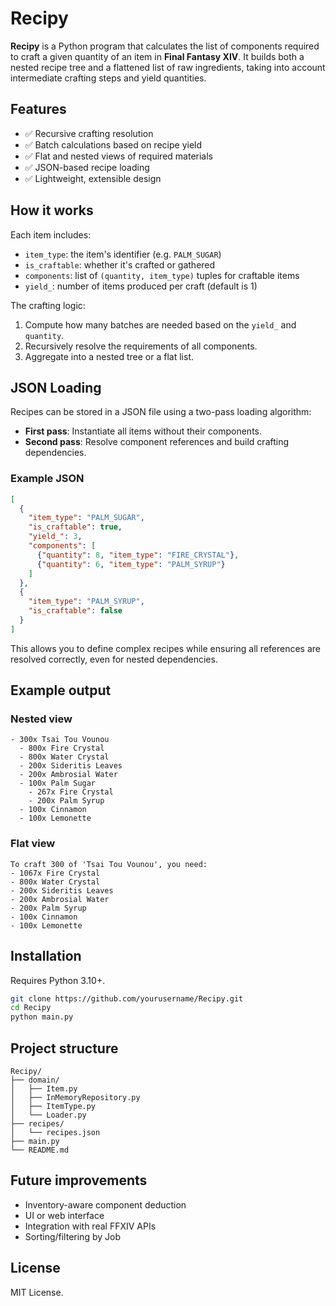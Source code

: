 # Recipy

**Recipy** is a Python program that calculates the list of components required to craft a given quantity of an item in **Final Fantasy XIV**. It builds both a nested recipe tree and a flattened list of raw ingredients, taking into account intermediate crafting steps and yield quantities.

## Features

- ✅ Recursive crafting resolution
- ✅ Batch calculations based on recipe yield
- ✅ Flat and nested views of required materials
- ✅ JSON-based recipe loading
- ✅ Lightweight, extensible design

## How it works

Each item includes:
- `item_type`: the item's identifier (e.g. `PALM_SUGAR`)
- `is_craftable`: whether it's crafted or gathered
- `components`: list of `(quantity, item_type)` tuples for craftable items
- `yield_`: number of items produced per craft (default is 1)

The crafting logic:
1. Compute how many batches are needed based on the `yield_` and `quantity`.
2. Recursively resolve the requirements of all components.
3. Aggregate into a nested tree or a flat list.

## JSON Loading

Recipes can be stored in a JSON file using a two-pass loading algorithm:

- **First pass**: Instantiate all items without their components.
- **Second pass**: Resolve component references and build crafting dependencies.

### Example JSON

```json
[
  {
    "item_type": "PALM_SUGAR",
    "is_craftable": true,
    "yield_": 3,
    "components": [
      {"quantity": 8, "item_type": "FIRE_CRYSTAL"},
      {"quantity": 6, "item_type": "PALM_SYRUP"}
    ]
  },
  {
    "item_type": "PALM_SYRUP",
    "is_craftable": false
  }
]
```

This allows you to define complex recipes while ensuring all references are resolved correctly, even for nested dependencies.

## Example output

### Nested view

```
- 300x Tsai Tou Vounou
  - 800x Fire Crystal
  - 800x Water Crystal
  - 200x Sideritis Leaves
  - 200x Ambrosial Water
  - 100x Palm Sugar
    - 267x Fire Crystal
    - 200x Palm Syrup
  - 100x Cinnamon
  - 100x Lemonette
```

### Flat view

```
To craft 300 of 'Tsai Tou Vounou', you need:
- 1067x Fire Crystal
- 800x Water Crystal
- 200x Sideritis Leaves
- 200x Ambrosial Water
- 200x Palm Syrup
- 100x Cinnamon
- 100x Lemonette
```

## Installation

Requires Python 3.10+.

```bash
git clone https://github.com/yourusername/Recipy.git
cd Recipy
python main.py
```

## Project structure

```
Recipy/
├── domain/
│   ├── Item.py
│   ├── InMemoryRepository.py
│   ├── ItemType.py
│   └── Loader.py
├── recipes/
│   └── recipes.json
├── main.py
└── README.md
```

## Future improvements

- Inventory-aware component deduction
- UI or web interface
- Integration with real FFXIV APIs
- Sorting/filtering by Job

## License

MIT License.

